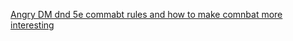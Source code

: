 [Angry DM dnd 5e commabt rules and how to make comnbat more interesting](https://theangrygm.com/three-shocking-things-you-wont-believe-about-dd-combat/)
